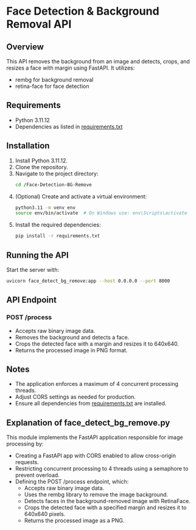 # Face Detection & Background Removal API

## Overview
This API removes the background from an image and detects, crops, and resizes a face with margin using FastAPI. It utilizes:
- rembg for background removal
- retina-face for face detection

## Requirements
- Python 3.11.12
- Dependencies as listed in [requirements.txt](./requirements.txt)

## Installation

1. Install Python 3.11.12.
2. Clone the repository.
3. Navigate to the project directory:
   ```bash
   cd /Face-Detection-BG-Remove
   ```
4. (Optional) Create and activate a virtual environment:
   ```bash
   python3.11 -m venv env
   source env/bin/activate  # On Windows use: env\Scripts\activate
   ```
5. Install the required dependencies:
   ```bash
   pip install -r requirements.txt
   ```

## Running the API
Start the server with:
```bash
uvicorn face_detect_bg_remove:app --host 0.0.0.0 --port 8000
```

## API Endpoint

### POST /process
- Accepts raw binary image data.
- Removes the background and detects a face.
- Crops the detected face with a margin and resizes it to 640x640.
- Returns the processed image in PNG format.

## Notes
- The application enforces a maximum of 4 concurrent processing threads.
- Adjust CORS settings as needed for production.
- Ensure all dependencies from [requirements.txt](./requirements.txt) are installed.

## Explanation of face_detect_bg_remove.py

This module implements the FastAPI application responsible for image processing by:
- Creating a FastAPI app with CORS enabled to allow cross-origin requests.
- Restricting concurrent processing to 4 threads using a semaphore to prevent overload.
- Defining the POST /process endpoint, which:
  - Accepts raw binary image data.
  - Uses the rembg library to remove the image background.
  - Detects faces in the background-removed image with RetinaFace.
  - Crops the detected face with a specified margin and resizes it to 640x640 pixels.
  - Returns the processed image as a PNG.
